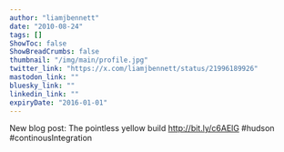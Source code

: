```yaml
---
author: "liamjbennett"
date: "2010-08-24"
tags: []
ShowToc: false
ShowBreadCrumbs: false
thumbnail: "/img/main/profile.jpg"
twitter_link: "https://x.com/liamjbennett/status/21996189926"
mastodon_link: ""
bluesky_link: ""
linkedin_link: ""
expiryDate: "2016-01-01"
---
```


New blog post: The pointless yellow build  http://bit.ly/c6AElG #hudson #continousIntegration

